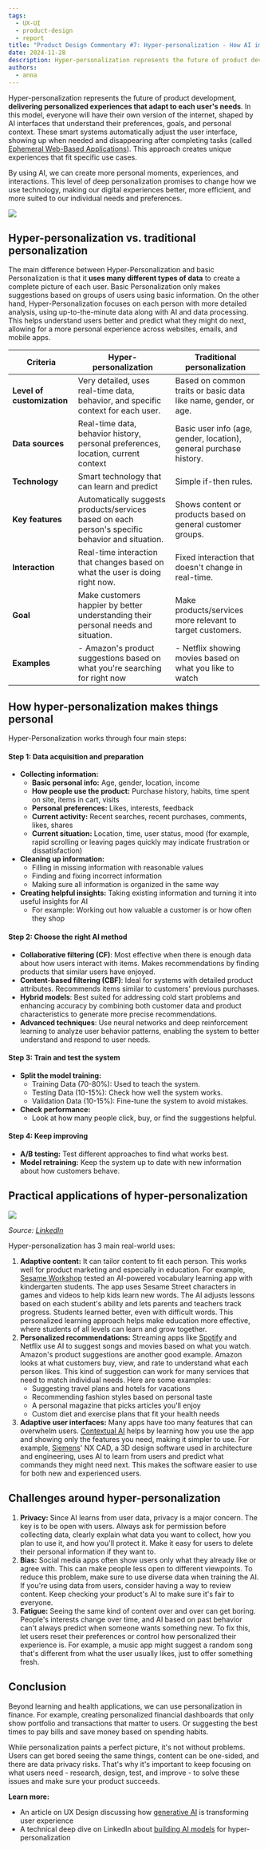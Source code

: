 ```yaml
---
tags:
  - UX-UI
  - product-design
  - report
title: "Product Design Commentary #7: Hyper-personalization - How AI improves user experience personalization"
date: 2024-11-28
description: Hyper-personalization represents the future of product development, delivering personalized experiences that adapt to each user's needs. In this model, everyone will have their own version of the internet, shaped by AI interfaces that understand their preferences, goals, and personal context.
authors:
  - anna
---
```


Hyper-personalization represents the future of product development, **delivering personalized experiences that adapt to each user's needs**. In this model, everyone will have their own version of the internet, shaped by AI interfaces that understand their preferences, goals, and personal context. These smart systems automatically adjust the user interface, showing up when needed and disappearing after completing tasks (called [Ephemeral Web-Based Applications](https://www.nngroup.com/articles/ephemeral-web-based-applications/)). This approach creates unique experiences that fit specific use cases.

By using AI, we can create more personal moments, experiences, and interactions. This level of deep personalization promises to change how we use technology, making our digital experiences better, more efficient, and more suited to our individual needs and preferences.

![](assets/7-product-design-weekly-hyper-personalization.png)

## Hyper-personalization vs. traditional personalization

The main difference between Hyper-Personalization and basic Personalization is that it **uses many different types of data** to create a complete picture of each user. Basic Personalization only makes suggestions based on groups of users using basic information. On the other hand, Hyper-Personalization focuses on each person with more detailed analysis, using up-to-the-minute data along with AI and data processing. This helps understand users better and predict what they might do next, allowing for a more personal experience across websites, emails, and mobile apps.

| **Criteria** | **Hyper-personalization** | **Traditional personalization** |
| --- | --- | --- |
| **Level of customization** | Very detailed, uses real-time data, behavior, and specific context for each user. | Based on common traits or basic data like name, gender, or age. |
| **Data sources** | Real-time data, behavior history, personal preferences, location, current context | Basic user info (age, gender, location), general purchase history. |
| **Technology** | Smart technology that can learn and predict | Simple if-then rules. |
| **Key features** | Automatically suggests products/services based on each person's specific behavior and situation. | Shows content or products based on general customer groups. |
| **Interaction** | Real-time interaction that changes based on what the user is doing right now. | Fixed interaction that doesn't change in real-time. |
| **Goal** | Make customers happier by better understanding their personal needs and situation. | Make products/services more relevant to target customers. |
| **Examples** | - Amazon's product suggestions based on what you're searching for right now | - Netflix showing movies based on what you like to watch | - Marketing emails that start with your name | - Product suggestions based on customer groups |

## How hyper-personalization makes things personal

Hyper-Personalization works through four main steps:

#### Step 1: Data acquisition and preparation

- **Collecting information:**
    - **Basic personal info:** Age, gender, location, income
    - **How people use the product:** Purchase history, habits, time spent on site, items in cart, visits
    - **Personal preferences:** Likes, interests, feedback
    - **Current activity:** Recent searches, recent purchases, comments, likes, shares
    - **Current situation:** Location, time, user status, mood (for example, rapid scrolling or leaving pages quickly may indicate frustration or dissatisfaction)
- **Cleaning up information:**
    - Filling in missing information with reasonable values
    - Finding and fixing incorrect information
    - Making sure all information is organized in the same way
- **Creating helpful insights:** Taking existing information and turning it into useful insights for AI
    - For example: Working out how valuable a customer is or how often they shop

#### Step 2: Choose the right AI method

- **Collaborative filtering (CF)**: Most effective when there is enough data about how users interact with items. Makes recommendations by finding products that similar users have enjoyed.
- **Content-based filtering (CBF)**: Ideal for systems with detailed product attributes. Recommends items similar to customers' previous purchases.
- **Hybrid models**: Best suited for addressing cold start problems and enhancing accuracy by combining both customer data and product characteristics to generate more precise recommendations.
- **Advanced techniques**: Use neural networks and deep reinforcement learning to analyze user behavior patterns, enabling the system to better understand and respond to user needs.

#### Step 3: Train and test the system

- **Split the model training:**
    - Training Data (70-80%): Used to teach the system.
    - Testing Data (10-15%): Check how well the system works.
    - Validation Data (10-15%): Fine-tune the system to avoid mistakes.
- **Check performance:**
    - Look at how many people click, buy, or find the suggestions helpful.

#### Step 4: Keep improving

- **A/B testing:** Test different approaches to find what works best.
- **Model retraining:** Keep the system up to date with new information about how customers behave.

## Practical applications of hyper-personalization

![](assets/7-product-design-weekly-personalization.png)

*Source: [LinkedIn](https://www.linkedin.com/pulse/leveling-up-personalization-maturity-curve-amir-yazdanpanah)*

Hyper-personalization has 3 main real-world uses:

1. **Adaptive content:** It can tailor content to fit each person. This works well for product marketing and especially in education. For example, [Sesame Workshop](https://techcrunch.com/2017/06/07/sesame-workshop-and-ibm-team-up-to-test-a-new-a-i-powered-teaching-method/) tested an AI-powered vocabulary learning app with kindergarten students. The app uses Sesame Street characters in games and videos to help kids learn new words. The AI adjusts lessons based on each student's ability and lets parents and teachers track progress. Students learned better, even with difficult words. This personalized learning approach helps make education more effective, where students of all levels can learn and grow together.
2. **Personalized recommendations:** Streaming apps like [Spotify](https://sea.mashable.com/tech/34358/spotify-wants-to-make-you-an-ai-playlist-for-every-occasion) and Netflix use AI to suggest songs and movies based on what you watch. Amazon's product suggestions are another good example. Amazon looks at what customers buy, view, and rate to understand what each person likes. This kind of suggestion can work for many services that need to match individual needs. Here are some examples:
    - Suggesting travel plans and hotels for vacations
    - Recommending fashion styles based on personal taste
    - A personal magazine that picks articles you'll enjoy
    - Custom diet and exercise plans that fit your health needs
3. **Adaptive user interfaces:** Many apps have too many features that can overwhelm users. [Contextual AI](https://business.adobe.com/blog/perspectives/contextual-ai-the-next-frontier-of-artificial-intelligence) helps by learning how you use the app and showing only the features you need, making it simpler to use. For example, [Siemens](https://www.youtube.com/watch?v=D9_U2EI0Sdw)' NX CAD, a 3D design software used in architecture and engineering, uses AI to learn from users and predict what commands they might need next. This makes the software easier to use for both new and experienced users.

## Challenges around hyper-personalization

1. **Privacy:** Since AI learns from user data, privacy is a major concern. The key is to be open with users. Always ask for permission before collecting data, clearly explain what data you want to collect, how you plan to use it, and how you'll protect it. Make it easy for users to delete their personal information if they want to.
2. **Bias:** Social media apps often show users only what they already like or agree with. This can make people less open to different viewpoints. To reduce this problem, make sure to use diverse data when training the AI. If you're using data from users, consider having a way to review content. Keep checking your product's AI to make sure it's fair to everyone.
3. **Fatigue:** Seeing the same kind of content over and over can get boring. People's interests change over time, and AI based on past behavior can't always predict when someone wants something new. To fix this, let users reset their preferences or control how personalized their experience is. For example, a music app might suggest a random song that's different from what the user usually likes, just to offer something fresh.

## Conclusion

Beyond learning and health applications, we can use personalization in finance. For example, creating personalized financial dashboards that only show portfolio and transactions that matter to users. Or suggesting the best times to pay bills and save money based on spending habits.

While personalization paints a perfect picture, it's not without problems. Users can get bored seeing the same things, content can be one-sided, and there are data privacy risks. That's why it's important to keep focusing on what users need - research, design, test, and improve - to solve these issues and make sure your product succeeds.

**Learn more:**

- An article on UX Design discussing how [generative AI](https://uxdesign.cc/transforming-ux-with-generative-ai-7b06ea329286) is transforming user experience
- A technical deep dive on LinkedIn about [building AI models](https://www.linkedin.com/pulse/building-ai-models-hyper-personalization-technical-deep-deepak-gupta-tohuc/) for hyper-personalization